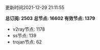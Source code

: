 更新时间2021-12-29 21:11:55

**总订阅: 2503**
**总节点: 16602**
**有效节点: 1379**
- v2ray节点: 1178
- ss节点: 139
- trojan节点: 62
